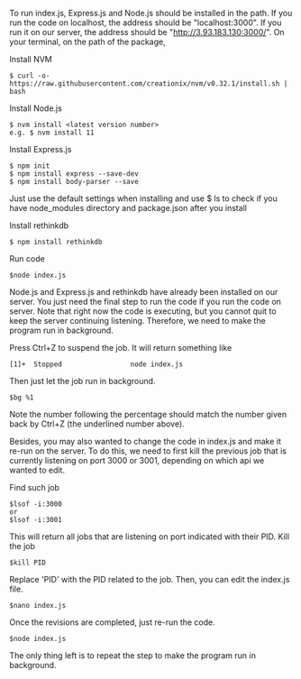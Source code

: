 To run index.js, Express.js and Node.js should be installed in the path. If you run the code on localhost, the address should be "localhost:3000". If you run it on our server, the address should be "http://3.93.183.130:3000/". On your terminal, on the path of the package, 

Install NVM 
    
    $ curl -o- https://raw.githubusercontent.com/creationix/nvm/v0.32.1/install.sh | bash
    
Install Node.js
    
    
    $ nvm install <latest version number>
    e.g. $ nvm install 11
    
Install Express.js


    $ npm init
    $ npm install express --save-dev
    $ npm install body-parser --save
Just use the default settings when installing and use $ ls to check if you have node_modules directory and package.json after you install

Install rethinkdb


    $ npm install rethinkdb
Run code


    $node index.js

Node.js and Express.js and rethinkdb have already been installed on our server. You just need the final step to run the code if you run the code on server. Note that right now the code is executing, but you cannot quit to keep the server continuing listening. Therefore, we need to make the program run in background. 

Press Ctrl+Z to suspend the job. It will return something like 
    
    [1]+  Stopped                 node index.js 
Then just let the job run in background. 
    
    
    $bg %1
Note the number following the percentage should match the number given back by Ctrl+Z (the underlined number above). 

Besides, you may also wanted to change the code in index.js and make it re-run on the server. To do this, we need to first kill the previous job that is currently listening on port 3000 or 3001, depending on which api we wanted to edit. 

Find such job
    
    
    $lsof -i:3000
    or
    $lsof -i:3001

This will return all jobs that are listening on port indicated with their PID. 
Kill the job
    
    
    $kill PID

Replace 'PID' with the PID related to the job. 
Then, you can edit the index.js file. 

    $nano index.js

Once the revisions are completed, just re-run the code.

    $node index.js

The only thing left is to repeat the step to make the program run in background. 
